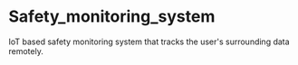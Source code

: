 # Safety_monitoring_system
IoT based safety monitoring system that tracks the user's surrounding data remotely. 
